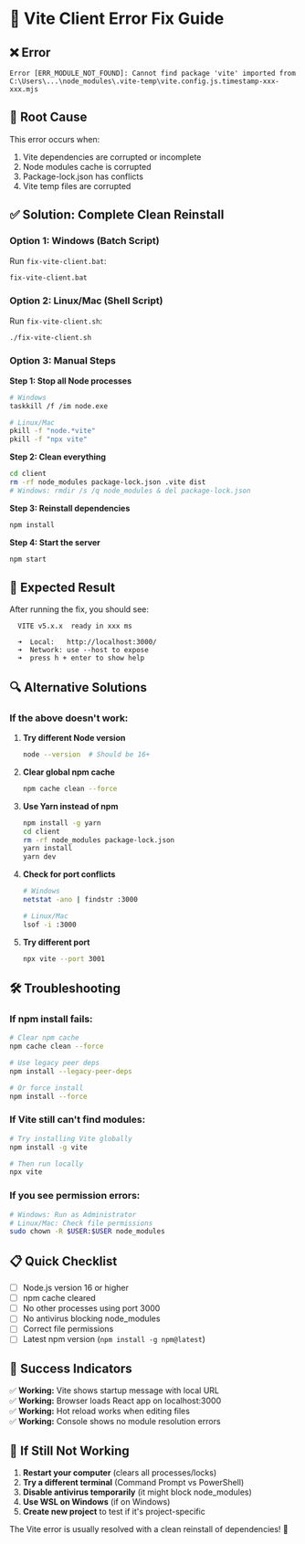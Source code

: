 # 🔧 Vite Client Error Fix Guide

## ❌ **Error**
```
Error [ERR_MODULE_NOT_FOUND]: Cannot find package 'vite' imported from 
C:\Users\...\node_modules\.vite-temp\vite.config.js.timestamp-xxx-xxx.mjs
```

## 🎯 **Root Cause**
This error occurs when:
1. Vite dependencies are corrupted or incomplete
2. Node modules cache is corrupted
3. Package-lock.json has conflicts
4. Vite temp files are corrupted

## ✅ **Solution: Complete Clean Reinstall**

### **Option 1: Windows (Batch Script)**
Run `fix-vite-client.bat`:
```cmd
fix-vite-client.bat
```

### **Option 2: Linux/Mac (Shell Script)**
Run `fix-vite-client.sh`:
```bash
./fix-vite-client.sh
```

### **Option 3: Manual Steps**

**Step 1: Stop all Node processes**
```bash
# Windows
taskkill /f /im node.exe

# Linux/Mac
pkill -f "node.*vite"
pkill -f "npx vite"
```

**Step 2: Clean everything**
```bash
cd client
rm -rf node_modules package-lock.json .vite dist
# Windows: rmdir /s /q node_modules & del package-lock.json
```

**Step 3: Reinstall dependencies**
```bash
npm install
```

**Step 4: Start the server**
```bash
npm start
```

## 🚀 **Expected Result**
After running the fix, you should see:
```
  VITE v5.x.x  ready in xxx ms

  ➜  Local:   http://localhost:3000/
  ➜  Network: use --host to expose
  ➜  press h + enter to show help
```

## 🔍 **Alternative Solutions**

### **If the above doesn't work:**

1. **Try different Node version**
   ```bash
   node --version  # Should be 16+ 
   ```

2. **Clear global npm cache**
   ```bash
   npm cache clean --force
   ```

3. **Use Yarn instead of npm**
   ```bash
   npm install -g yarn
   cd client
   rm -rf node_modules package-lock.json
   yarn install
   yarn dev
   ```

4. **Check for port conflicts**
   ```bash
   # Windows
   netstat -ano | findstr :3000
   
   # Linux/Mac
   lsof -i :3000
   ```

5. **Try different port**
   ```bash
   npx vite --port 3001
   ```

## 🛠️ **Troubleshooting**

### **If npm install fails:**
```bash
# Clear npm cache
npm cache clean --force

# Use legacy peer deps
npm install --legacy-peer-deps

# Or force install
npm install --force
```

### **If Vite still can't find modules:**
```bash
# Try installing Vite globally
npm install -g vite

# Then run locally
npx vite
```

### **If you see permission errors:**
```bash
# Windows: Run as Administrator
# Linux/Mac: Check file permissions
sudo chown -R $USER:$USER node_modules
```

## 📋 **Quick Checklist**

- [ ] Node.js version 16 or higher
- [ ] npm cache cleared
- [ ] No other processes using port 3000
- [ ] No antivirus blocking node_modules
- [ ] Correct file permissions
- [ ] Latest npm version (`npm install -g npm@latest`)

## 🎯 **Success Indicators**

✅ **Working:** Vite shows startup message with local URL  
✅ **Working:** Browser loads React app on localhost:3000  
✅ **Working:** Hot reload works when editing files  
✅ **Working:** Console shows no module resolution errors  

## 🚨 **If Still Not Working**

1. **Restart your computer** (clears all processes/locks)
2. **Try a different terminal** (Command Prompt vs PowerShell)
3. **Disable antivirus temporarily** (it might block node_modules)
4. **Use WSL on Windows** (if on Windows)
5. **Create new project** to test if it's project-specific

The Vite error is usually resolved with a clean reinstall of dependencies! 🎉